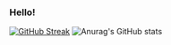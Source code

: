 ### Hello!  

[![GitHub Streak](https://github-readme-streak-stats.herokuapp.com?user=NoGodHenry&theme=dark&hide_border=true&date_format=M%20j%5B%2C%20Y%5D)](https://git.io/streak-stats)
![Anurag's GitHub stats](https://github-readme-stats.vercel.app/api?username=NoGodHenry&show_icons=true&theme=radical)

